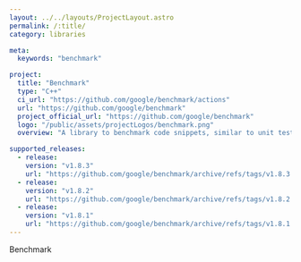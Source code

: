 ```yaml
---
layout: ../../layouts/ProjectLayout.astro
permalink: /:title/
category: libraries

meta:
  keywords: "benchmark"

project:
  title: "Benchmark"
  type: "C++"
  ci_url: "https://github.com/google/benchmark/actions"
  url: "https://github.com/google/benchmark"
  project_official_url: "https://github.com/google/benchmark"
  logo: "/public/assets/projectLogos/benchmark.png"
  overview: "A library to benchmark code snippets, similar to unit tests. "

supported_releases:
  - release:
    version: "v1.8.3"
    url: "https://github.com/google/benchmark/archive/refs/tags/v1.8.3.tar.gz"
  - release:
    version: "v1.8.2"
    url: "https://github.com/google/benchmark/archive/refs/tags/v1.8.2.tar.gz"
  - release:
    version: "v1.8.1"
    url: "https://github.com/google/benchmark/archive/refs/tags/v1.8.1.tar.gz"
---
```


<p>Benchmark</p>
